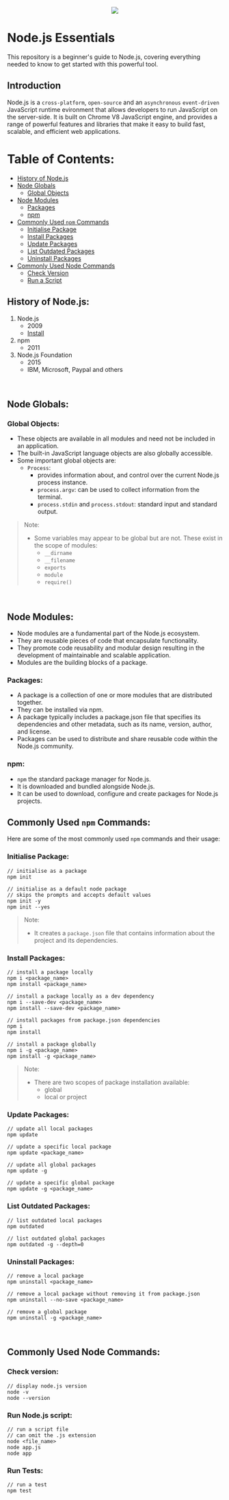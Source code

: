 <p align="center">
    <image src="assets/cover.png">
</p>

# Node.js Essentials

This repository is a beginner's guide to Node.js, covering everything needed to know to get started with this powerful tool.

## Introduction

Node.js is a `cross-platform`, `open-source` and an `asynchronous` `event-driven` JavaScript runtime evironment that allows developers to run JavaScript on the server-side. It is built on Chrome V8 JavaScript engine, and provides a range of powerful features and libraries that make it easy to build fast, scalable, and efficient web applications.

# Table of Contents:

- [History of Node.js](#history-of-nodejs)
- [Node Globals](#node-globals)
    - [Global Objects](#global-objects)
- [Node Modules](#node-modules)
    - [Packages](#packages)
    - [npm](#npm)
- [Commonly Used `npm` Commands](#commonly-used-npm-commands)
    - [Initialise Package](#initialise-package)
    - [Install Packages](#install-packages)
    - [Update Packages](#update-packages)
    - [List Outdated Packages](#list-outdated-packages)
    - [Uninstall Packages](#uninstall-packages)
- [Commonly Used Node Commands](#commonly-used-node-commands)
    - [Check Version](#check-version)
    - [Run a Script](#run-nodejs-script)

## History of Node.js:

1. Node.js
    - 2009
    - [Install](https://nodejs.org/en/)
2. npm
    - 2011
3. Node.js Foundation
    - 2015
    - IBM, Microsoft, Paypal and others

<br>

## Node Globals:

### Global Objects:

- These objects are available in all modules and need not be included in an application.
- The built-in JavaScript language objects are also globally accessible.
- Some important global objects are:
    - `Process`:
        - provides information about, and control over the current Node.js process instance.
        - `process.argv`: can be used to collect information from the terminal.
        - `process.stdin` and `process.stdout`: standard input and standard output.


> Note:
> - Some variables may appear to be global but are not. These exist in the scope of modules:
>    - `__dirname`
>    - `__filename`
>    - `exports`
>    - `module`
>    - `require()`

<br>

## Node Modules:

- Node modules are a fundamental part of the Node.js ecosystem.
- They are reusable pieces of code that encapsulate functionality.
- They promote code reusability and modular design resulting in the development of maintainable and scalable application.
- Modules are the building blocks of a package.

### Packages:

- A package is a collection of one or more modules that are distributed together.
- They can be installed via npm. 
- A package typically includes a package.json file that specifies its dependencies and other metadata, such as its name, version, author, and license.
- Packages can be used to distribute and share reusable code within the Node.js community.

### npm:

- `npm` the standard package manager for Node.js.
- It is downloaded and bundled alongside Node.js.
- It can be used to download, configure and create packages for Node.js projects.


## Commonly Used `npm` Commands:

Here are some of the most commonly used `npm` commands and their usage:

### Initialise Package:
    
    // initialise as a package
    npm init

    // initialise as a default node package
    // skips the prompts and accepts default values
    npm init -y
    npm init --yes

> Note:
>
> - It creates a `package.json` file that contains information about the project and its dependencies.

### Install Packages:

    // install a package locally
    npm i <package_name>
    npm install <package_name>

    // install a package locally as a dev dependency
    npm i --save-dev <package_name>
    npm install --save-dev <package_name>

    // install packages from package.json dependencies
    npm i
    npm install

    // install a package globally
    npm i -g <package_name>
    npm install -g <package_name>

> Note:
>
> - There are two scopes of package installation available:
>    - global
>    - local or project

### Update Packages:

    // update all local packages
    npm update

    // update a specific local package
    npm update <package_name>

    // update all global packages
    npm update -g

    // update a specific global package
    npm update -g <package_name>

### List Outdated Packages:

    // list outdated local packages
    npm outdated

    // list outdated global packages
    npm outdated -g --depth=0

### Uninstall Packages:

    // remove a local package
    npm uninstall <package_name>

    // remove a local package without removing it from package.json
    npm uninstall --no-save <package_name>

    // remove a global package
    npm uninstall -g <package_name>

<br>

## Commonly Used Node Commands:

### Check version:
    
    // display node.js version
    node -v
    node --version

### Run Node.js script:

    // run a script file
    // can omit the .js extension
    node <file_name>
    node app.js
    node app

### Run Tests:

    // run a test
    npm test
